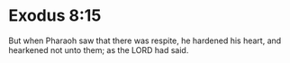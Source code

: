 # Exodus 8:15

But when Pharaoh saw that there was respite, he hardened his heart, and hearkened not unto them; as the LORD had said.